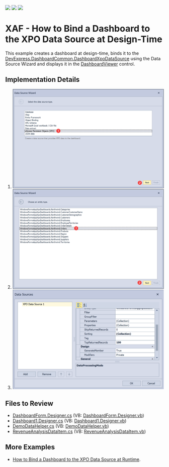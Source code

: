 <!-- default badges list -->
![](https://img.shields.io/endpoint?url=https://codecentral.devexpress.com/api/v1/VersionRange/202714529/19.2.1%2B)
[![](https://img.shields.io/badge/Open_in_DevExpress_Support_Center-FF7200?style=flat-square&logo=DevExpress&logoColor=white)](https://supportcenter.devexpress.com/ticket/details/T828533)
[![](https://img.shields.io/badge/📖_How_to_use_DevExpress_Examples-e9f6fc?style=flat-square)](https://docs.devexpress.com/GeneralInformation/403183)
<!-- default badges end -->

# XAF - How to Bind a Dashboard to the XPO Data Source at Design-Time

This example creates a dashboard at design-time, binds it to the [DevExpress.DashboardCommon.DashboardXpoDataSource](https://docs.devexpress.com/Dashboard/DevExpress.DashboardCommon.DashboardXpoDataSource?v=19.2) using the Data Source Wizard and displays it in the [DashboardViewer](https://docs.devexpress.com/Dashboard/DevExpress.DashboardWin.DashboardViewer) control.

## Implementation Details

1. ![](./DashboardXpoDataSource1.png)
2. ![](./DashboardXpoDataSource11.png)
3. ![](./DashboardXpoDataSource2.png)

## Files to Review
* [DashboardForm.Designer.cs](./CS/DashboardXpoDemo/DashboardForm.Designer.cs) (VB: [DashboardForm.Designer.vb](./VB/DashboardXpoDemo/DashboardForm.Designer.vb))
* [Dashboard1.Designer.cs](./CS/DashboardXpoDemo/Dashboard1.Designer.cs) (VB: [Dashboard1.Designer.vb](./VB/DashboardXpoDemo/Dashboard1.Designer.vb))
* [DemoDataHelper.cs](./CS/DashboardXpoDemo/DataAccess/DemoDataHelper.cs) (VB: [DemoDataHelper.vb](./VB/DashboardXpoDemo/DataAccess/DemoDataHelper.vb))
* [RevenueAnalysisDataItem.cs](./CS/DashboardXpoDemo/DataAccess/RevenueAnalysisDataItem.cs) (VB: [RevenueAnalysisDataItem.vb](./VB/DashboardXpoDemo/DataAccess/RevenueAnalysisDataItem.vb))
 
## More Examples
* [How to Bind a Dashboard to the XPO Data Source at Runtime](https://github.com/DevExpress-Examples/winforms-dashboard-xpo-data-source).
